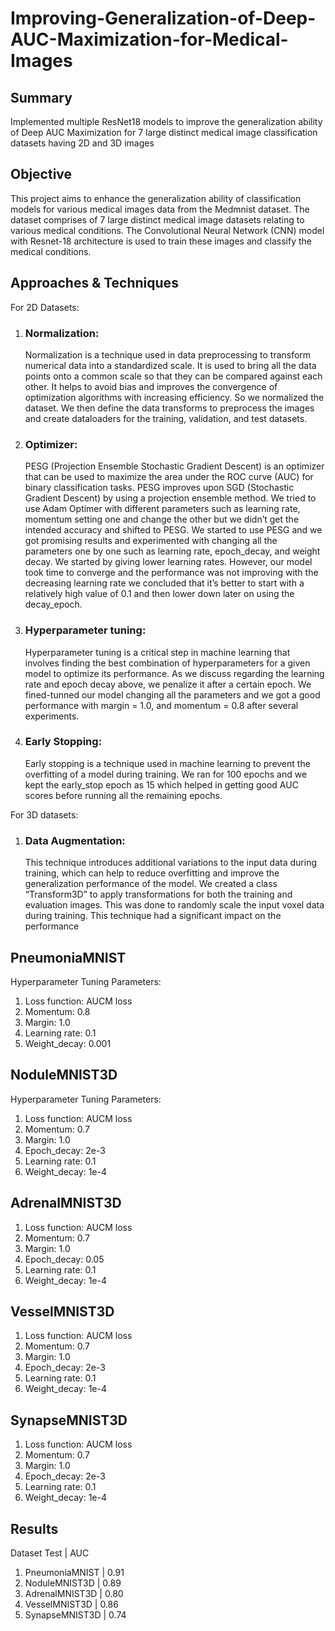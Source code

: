 # Improving-Generalization-of-Deep-AUC-Maximization-for-Medical-Images
## Summary
Implemented multiple ResNet18 models to improve the generalization ability of Deep AUC Maximization for 7 large distinct medical image classification datasets having 2D and 3D images

## Objective
This project aims to enhance the generalization ability of classification models for various medical images data from the Medmnist dataset. The dataset comprises of 7 large distinct medical image datasets relating to various medical conditions. The Convolutional Neural Network (CNN) model with Resnet-18 architecture is used to train these images and classify the medical conditions.

## Approaches & Techniques
For 2D Datasets:
1. ### Normalization:
   Normalization is a technique used in data preprocessing to transform numerical data into a standardized scale. It is used to bring all the data points onto a common scale so that they can be compared against each other. It helps to avoid bias and improves the convergence of optimization algorithms with increasing efficiency. So we normalized the dataset. We then define the data transforms to preprocess the images and create dataloaders for the training, validation, and test datasets.
3. ### Optimizer:
   PESG (Projection Ensemble Stochastic Gradient Descent) is an optimizer that can be used to maximize the area under the ROC curve (AUC) for binary classification tasks. PESG improves upon SGD (Stochastic Gradient Descent) by using a projection ensemble method. We tried to use Adam Optimer with different parameters such as learning rate, momentum setting one and change the other but we didn’t get the intended accuracy and shifted to PESG. We started to use PESG and we got promising results and experimented with changing all the parameters one by one such as learning rate, epoch_decay, and weight decay. We started by giving lower learning rates. However, our model took time to converge and the performance was not improving with the decreasing learning rate we concluded that it’s better to start with a relatively high value of 0.1 and then lower down later on using the decay_epoch.
5. ### Hyperparameter tuning:
   Hyperparameter tuning is a critical step in machine learning that involves finding the best combination of hyperparameters for a given model to optimize its performance. As we discuss regarding the learning rate and epoch decay above, we penalize it after a certain epoch. We fined-tunned our model changing all the parameters and we got a good performance with margin = 1.0, and momentum = 0.8 after several experiments.
6. ### Early Stopping:
   Early stopping is a technique used in machine learning to prevent the overfitting of a model during training. We ran for 100 epochs and we kept the early_stop epoch as 15 which helped in getting good AUC scores before running all the remaining epochs.

For 3D datasets:
1. ### Data Augmentation:
   This technique introduces additional variations to the input data during training, which can help to reduce overfitting and improve the generalization performance of the model. We created a class “Transform3D” to apply transformations for both the training and evaluation images. This was done to randomly scale the input voxel data during training. This technique had a significant impact on the performance

## PneumoniaMNIST
Hyperparameter Tuning Parameters:
1. Loss function: AUCM loss
2. Momentum: 0.8
3. Margin: 1.0
4. Learning rate: 0.1
5. Weight_decay: 0.001

## NoduleMNIST3D
Hyperparameter Tuning Parameters:
1. Loss function: AUCM loss
2. Momentum: 0.7
3. Margin: 1.0
4. Epoch_decay: 2e-3
5. Learning rate: 0.1
6. Weight_decay: 1e-4

## AdrenalMNIST3D
1. Loss function: AUCM loss
2. Momentum: 0.7
3. Margin: 1.0
4. Epoch_decay: 0.05
5. Learning rate: 0.1
6. Weight_decay: 1e-4

## VesselMNIST3D
1. Loss function: AUCM loss
2. Momentum: 0.7
3. Margin: 1.0
4. Epoch_decay: 2e-3
5. Learning rate: 0.1
6. Weight_decay: 1e-4

## SynapseMNIST3D
1. Loss function: AUCM loss
2. Momentum: 0.7
3. Margin: 1.0
4. Epoch_decay: 2e-3
5. Learning rate: 0.1
6. Weight_decay: 1e-4

## Results
Dataset Test | AUC
1. PneumoniaMNIST | 0.91
2. NoduleMNIST3D | 0.89
3. AdrenalMNIST3D | 0.80
4. VesselMNIST3D | 0.86
5. SynapseMNIST3D | 0.74
